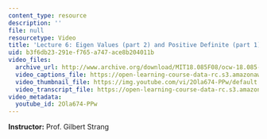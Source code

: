 ```yaml
---
content_type: resource
description: ''
file: null
resourcetype: Video
title: 'Lecture 6: Eigen Values (part 2) and Positive Definite (part 1)'
uid: b3f6db23-291e-f765-a747-ace8b204011b
video_files:
  archive_url: http://www.archive.org/download/MIT18.085F08/ocw-18.085-f08-lec06_300k.mp4
  video_captions_file: https://open-learning-course-data-rc.s3.amazonaws.com/18-085-computational-science-and-engineering-i-fall-2008/d3e500eefe9d5bbba7d69b7dc46e6f11_2Ola674-PPw.vtt
  video_thumbnail_file: https://img.youtube.com/vi/2Ola674-PPw/default.jpg
  video_transcript_file: https://open-learning-course-data-rc.s3.amazonaws.com/18-085-computational-science-and-engineering-i-fall-2008/506ddc3294b0b9e67a6eb8334a6a2010_2Ola674-PPw.pdf
video_metadata:
  youtube_id: 2Ola674-PPw
---
```


**Instructor:** Prof. Gilbert Strang